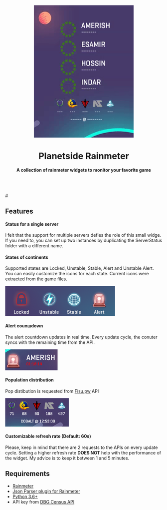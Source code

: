 <div align="center">
	<br>
	<br>
	<a href="https://sindresorhus.com/caprine">
		<img src="/misc/inaction.gif" width="320">
	</a>
	<h1>Planetside Rainmeter</h1>
	<p>
		<b>A collection of rainmeter widgets to monitor your favorite game</b>
	</p>
	<br>
	<br>
	<br>
</div>
# 



## Features

#### Status for a single server
I felt that the support for multiple servers defies the role of this small widge. If you need to, you can set up two instances by duplicating the ServerStatus folder with a different name.

#### States of continents
Supported states are Locked, Unstable, Stable, Alert and Unstable Alert. You can easily customize the icons for each state. Current icons were extracted from the game files.

![](/misc/states.png)

#### Alert counшdown
The alert countdown updates in real time. Every update cycle, the conuter syncs with the remaining time from the API. 

![](/misc/feature_alert.png)

#### Population distribution
Pop distibution is requested from [Fisu.pw](https://ps2.fisu.pw/) API

![](/misc/feature_pop.png)

#### Customizable refresh rate (Default: 60s)
Please, keep in mind that there are 2 requests to the APIs on every update cycle. Setting a higher refresh rate **DOES NOT** help with the performance of the widget. My advice is to keep it between 1 and 5 minutes.

## Requirements

* [Rainmeter](https://github.com/rainmeter/rainmeter)
* [Json Parser plugin for Rainmeter](https://github.com/e2e8/rainmeter-jsonparser)
* [Python 3.6+](https://www.python.org/downloads/)
* API key from [DBG Census API](http://census.daybreakgames.com/#devSignup)

